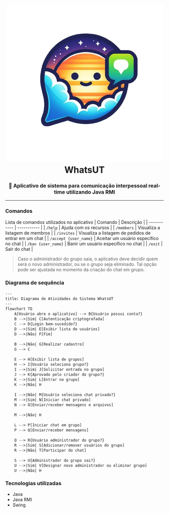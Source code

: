 <h1 align="center">
    <img src="./src/main/resources/logo.png">
    WhatsUT 
</h1>
<h3 align="center">
💬  Aplicativo de sistema para comunicação interpessoal real-time utilizando Java RMI 
</h3>
<hr>

### Comandos

Lista de comandos utilizados no aplicativo
| Comando | Descrição |
| ----------- | ----------- |
| `/help` | Ajuda com os recursos |
| `/members` | Visualiza a listagem de membros |
| `/invites` | Visualiza a listagem de pedidos de entrar em um chat |
| `/accept {user_name}` | Aceitar um usuário específico no chat |
| `/ban {user_name}` | Banir um usuário específico no chat |
| `/exit` | Sair do chat |

> Caso o administrador do grupo saia, o aplicativo deve decidir quem será o novo administrador, ou se o grupo seja eliminado. Tal opção pode ser ajustada no momento da criação do chat em grupo.

### Diagrama de sequência

```mermaid
---
title: Diagrama de Atividades do Sistema WhatsUT
---
flowchart TD
    A[Usuário abre o aplicativo] --> B{Usuário possui conta?}
    B -->|Sim| C[Autenticação criptografada]
    C --> D{Login bem-sucedido?}
    D -->|Sim| E[Exibir lista de usuários]
    D -->|Não| F[Fim]

    B -->|Não| G[Realizar cadastro]
    G --> C

    E --> H[Exibir lista de grupos]
    H --> I{Usuário seleciona grupo?}
    I -->|Sim| J[Solicitar entrada no grupo]
    J --> K{Aprovado pelo criador do grupo?}
    K -->|Sim| L[Entrar no grupo]
    K -->|Não| H

    I -->|Não| M{Usuário seleciona chat privado?}
    M -->|Sim| N[Iniciar chat privado]
    N --> O[Enviar/receber mensagens e arquivos]

    M -->|Não| H

    L --> P[Iniciar chat em grupo]
    P --> Q[Enviar/receber mensagens]

    Q --> R{Usuário administrador do grupo?}
    R -->|Sim| S[Adicionar/remover usuários do grupo]
    R -->|Não| T[Participar do chat]

    S --> U{Administrador do grupo sai?}
    U -->|Sim| V[Designar novo administrador ou eliminar grupo]
    U -->|Não| H
```

### Tecnologias utilizadas

- Java
- Java RMI
- Swing
